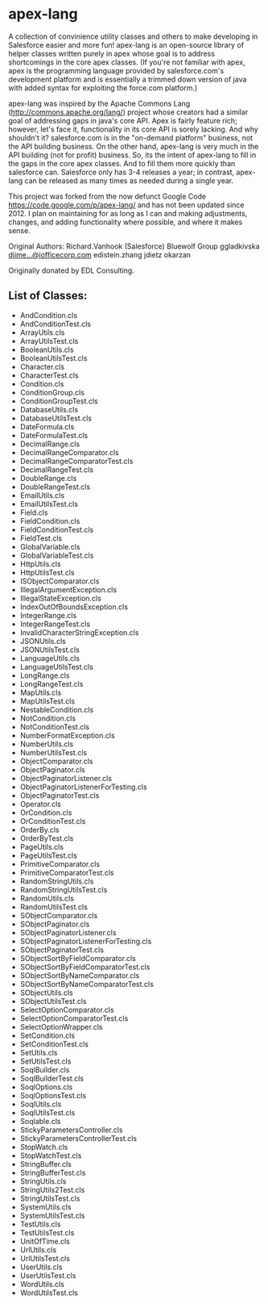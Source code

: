 # apex-lang

A collection of convinience utility classes and others to make developing in Salesforce easier and more fun! apex-lang is an open-source library of helper classes written purely in apex whose goal is to address shortcomings in the core apex classes. (If you're not familiar with apex, apex is the programming language provided by salesforce.com's development platform and is essentially a trimmed down version of java with added syntax for exploiting the force.com platform.)

apex-lang was inspired by the Apache Commons Lang (http://commons.apache.org/lang/) project whose creators had a similar goal of addressing gaps in java's core API. Apex is fairly feature rich; however, let's face it, functionality in its core API is sorely lacking. And why shouldn't it? salesforce.com is in the "on-demand platform" business, not the API building business. On the other hand, apex-lang is very much in the API building (not for profit) business. So, its the intent of apex-lang to fill in the gaps in the core apex classes. And to fill them more quickly than salesforce can. Salesforce only has 3-4 releases a year; in contrast, apex-lang can be released as many times as needed during a single year.

This project was forked from the now defunct Google Code https://code.google.com/p/apex-lang/ and has not been updated since 2012. I plan on maintaining for as long as I can and making adjustments, changes, and adding functionality where possible, and where it makes sense.

Original Authors:
	Richard.Vanhook (Salesforce)
	Bluewolf Group
	ggladkivska
  djime...@iofficecorp.com
  edistein.zhang
  jdietz
  okarzan

Originally donated by EDL Consulting.

List of Classes:
---------------

- AndCondition.cls
- AndConditionTest.cls
- ArrayUtils.cls
- ArrayUtilsTest.cls
- BooleanUtils.cls
- BooleanUtilsTest.cls
- Character.cls
- CharacterTest.cls
- Condition.cls
- ConditionGroup.cls
- ConditionGroupTest.cls
- DatabaseUtils.cls
- DatabaseUtilsTest.cls
- DateFormula.cls
- DateFormulaTest.cls
- DecimalRange.cls
- DecimalRangeComparator.cls
- DecimalRangeComparatorTest.cls
- DecimalRangeTest.cls
- DoubleRange.cls
- DoubleRangeTest.cls
- EmailUtils.cls
- EmailUtilsTest.cls
- Field.cls
- FieldCondition.cls
- FieldConditionTest.cls
- FieldTest.cls
- GlobalVariable.cls
- GlobalVariableTest.cls
- HttpUtils.cls
- HttpUtilsTest.cls
- ISObjectComparator.cls
- IllegalArgumentException.cls
- IllegalStateException.cls
- IndexOutOfBoundsException.cls
- IntegerRange.cls
- IntegerRangeTest.cls
- InvalidCharacterStringException.cls
- JSONUtils.cls
- JSONUtilsTest.cls
- LanguageUtils.cls
- LanguageUtilsTest.cls
- LongRange.cls
- LongRangeTest.cls
- MapUtils.cls
- MapUtilsTest.cls
- NestableCondition.cls
- NotCondition.cls
- NotConditionTest.cls
- NumberFormatException.cls
- NumberUtils.cls
- NumberUtilsTest.cls
- ObjectComparator.cls
- ObjectPaginator.cls
- ObjectPaginatorListener.cls
- ObjectPaginatorListenerForTesting.cls
- ObjectPaginatorTest.cls
- Operator.cls
- OrCondition.cls
- OrConditionTest.cls
- OrderBy.cls
- OrderByTest.cls
- PageUtils.cls
- PageUtilsTest.cls
- PrimitiveComparator.cls
- PrimitiveComparatorTest.cls
- RandomStringUtils.cls
- RandomStringUtilsTest.cls
- RandomUtils.cls
- RandomUtilsTest.cls
- SObjectComparator.cls
- SObjectPaginator.cls
- SObjectPaginatorListener.cls
- SObjectPaginatorListenerForTesting.cls
- SObjectPaginatorTest.cls
- SObjectSortByFieldComparator.cls
- SObjectSortByFieldComparatorTest.cls
- SObjectSortByNameComparator.cls
- SObjectSortByNameComparatorTest.cls
- SObjectUtils.cls
- SObjectUtilsTest.cls
- SelectOptionComparator.cls
- SelectOptionComparatorTest.cls
- SelectOptionWrapper.cls
- SetCondition.cls
- SetConditionTest.cls
- SetUtils.cls
- SetUtilsTest.cls
- SoqlBuilder.cls
- SoqlBuilderTest.cls
- SoqlOptions.cls
- SoqlOptionsTest.cls
- SoqlUtils.cls
- SoqlUtilsTest.cls
- Soqlable.cls
- StickyParametersController.cls
- StickyParametersControllerTest.cls
- StopWatch.cls
- StopWatchTest.cls
- StringBuffer.cls
- StringBufferTest.cls
- StringUtils.cls
- StringUtils2Test.cls
- StringUtilsTest.cls
- SystemUtils.cls
- SystemUtilsTest.cls
- TestUtils.cls
- TestUtilsTest.cls
- UnitOfTime.cls
- UrlUtils.cls
- UrlUtilsTest.cls
- UserUtils.cls
- UserUtilsTest.cls
- WordUtils.cls
- WordUtilsTest.cls
